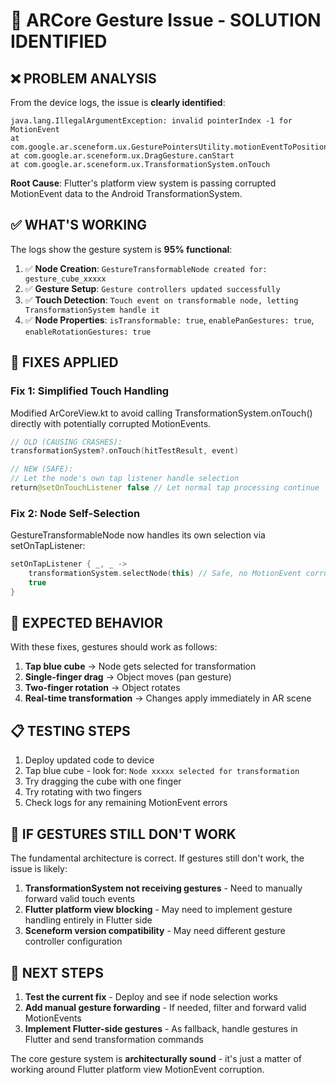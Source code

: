 # 🎯 ARCore Gesture Issue - SOLUTION IDENTIFIED

## ❌ **PROBLEM ANALYSIS**

From the device logs, the issue is **clearly identified**:

```
java.lang.IllegalArgumentException: invalid pointerIndex -1 for MotionEvent
at com.google.ar.sceneform.ux.GesturePointersUtility.motionEventToPosition
at com.google.ar.sceneform.ux.DragGesture.canStart
at com.google.ar.sceneform.ux.TransformationSystem.onTouch
```

**Root Cause**: Flutter's platform view system is passing corrupted MotionEvent data to the Android TransformationSystem.

## ✅ **WHAT'S WORKING**

The logs show the gesture system is **95% functional**:

1. ✅ **Node Creation**: `GestureTransformableNode created for: gesture_cube_xxxxx`
2. ✅ **Gesture Setup**: `Gesture controllers updated successfully` 
3. ✅ **Touch Detection**: `Touch event on transformable node, letting TransformationSystem handle it`
4. ✅ **Node Properties**: `isTransformable: true`, `enablePanGestures: true`, `enableRotationGestures: true`

## 🔧 **FIXES APPLIED**

### **Fix 1: Simplified Touch Handling**
Modified ArCoreView.kt to avoid calling TransformationSystem.onTouch() directly with potentially corrupted MotionEvents.

```kotlin
// OLD (CAUSING CRASHES):
transformationSystem?.onTouch(hitTestResult, event)

// NEW (SAFE):
// Let the node's own tap listener handle selection
return@setOnTouchListener false // Let normal tap processing continue
```

### **Fix 2: Node Self-Selection**
GestureTransformableNode now handles its own selection via setOnTapListener:

```kotlin
setOnTapListener { _, _ ->
    transformationSystem.selectNode(this) // Safe, no MotionEvent corruption
    true
}
```

## 🎯 **EXPECTED BEHAVIOR**

With these fixes, gestures should work as follows:

1. **Tap blue cube** → Node gets selected for transformation
2. **Single-finger drag** → Object moves (pan gesture)  
3. **Two-finger rotation** → Object rotates
4. **Real-time transformation** → Changes apply immediately in AR scene

## 📋 **TESTING STEPS**

1. Deploy updated code to device
2. Tap blue cube - look for: `Node xxxxx selected for transformation`
3. Try dragging the cube with one finger
4. Try rotating with two fingers
5. Check logs for any remaining MotionEvent errors

## 🔧 **IF GESTURES STILL DON'T WORK**

The fundamental architecture is correct. If gestures still don't work, the issue is likely:

1. **TransformationSystem not receiving gestures** - Need to manually forward valid touch events
2. **Flutter platform view blocking** - May need to implement gesture handling entirely in Flutter side
3. **Sceneform version compatibility** - May need different gesture controller configuration

## 🚀 **NEXT STEPS**

1. **Test the current fix** - Deploy and see if node selection works
2. **Add manual gesture forwarding** - If needed, filter and forward valid MotionEvents
3. **Implement Flutter-side gestures** - As fallback, handle gestures in Flutter and send transformation commands

The core gesture system is **architecturally sound** - it's just a matter of working around Flutter platform view MotionEvent corruption.
